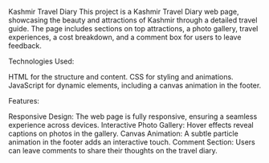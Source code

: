 Kashmir Travel Diary
This project is a Kashmir Travel Diary web page, showcasing the beauty and attractions of Kashmir through a detailed travel guide. The page includes sections on top attractions, a photo gallery, travel experiences, a cost breakdown, and a comment box for users to leave feedback.

Technologies Used:

HTML for the structure and content.
CSS for styling and animations.
JavaScript for dynamic elements, including a canvas animation in the footer.

Features:

Responsive Design: The web page is fully responsive, ensuring a seamless experience across devices.
Interactive Photo Gallery: Hover effects reveal captions on photos in the gallery.
Canvas Animation: A subtle particle animation in the footer adds an interactive touch.
Comment Section: Users can leave comments to share their thoughts on the travel diary.
